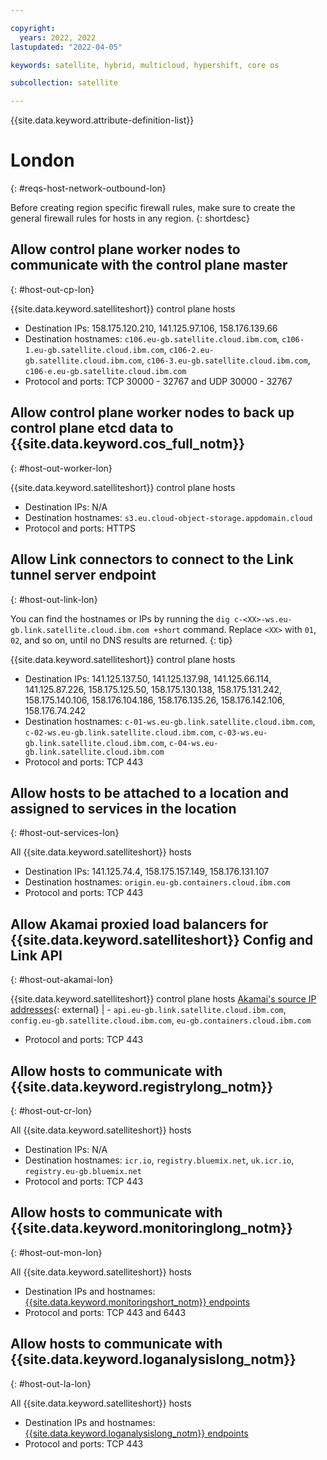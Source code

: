 ```yaml
---

copyright:
  years: 2022, 2022
lastupdated: "2022-04-05"

keywords: satellite, hybrid, multicloud, hypershift, core os

subcollection: satellite

---
```


{{site.data.keyword.attribute-definition-list}}

# London
{: #reqs-host-network-outbound-lon}

Before creating region specific firewall rules, make sure to create the general firewall rules for hosts in any region.
{: shortdesc}



## Allow control plane worker nodes to communicate with the control plane master
{: #host-out-cp-lon}

{{site.data.keyword.satelliteshort}} control plane hosts
* Destination IPs: 158.175.120.210, 141.125.97.106, 158.176.139.66  
* Destination hostnames:  `c106.eu-gb.satellite.cloud.ibm.com`, `c106-1.eu-gb.satellite.cloud.ibm.com`, `c106-2.eu-gb.satellite.cloud.ibm.com`, `c106-3.eu-gb.satellite.cloud.ibm.com`, `c106-e.eu-gb.satellite.cloud.ibm.com` 
* Protocol and ports: TCP 30000 - 32767 and UDP 30000 - 32767

## Allow control plane worker nodes to back up control plane etcd data to {{site.data.keyword.cos_full_notm}}
{: #host-out-worker-lon}

{{site.data.keyword.satelliteshort}} control plane hosts
* Destination IPs: N/A
* Destination hostnames: `s3.eu.cloud-object-storage.appdomain.cloud`
* Protocol and ports: HTTPS

## Allow Link connectors to connect to the Link tunnel server endpoint
{: #host-out-link-lon}

You can find the hostnames or IPs by running the `dig c-<XX>-ws.eu-gb.link.satellite.cloud.ibm.com +short` command. Replace `<XX>` with `01`, `02`, and so on, until no DNS results are returned.
{: tip}

{{site.data.keyword.satelliteshort}} control plane hosts
* Destination IPs: 141.125.137.50, 141.125.137.98, 141.125.66.114, 141.125.87.226, 158.175.125.50, 158.175.130.138, 158.175.131.242, 158.175.140.106, 158.176.104.186, 158.176.135.26, 158.176.142.106, 158.176.74.242
* Destination hostnames: `c-01-ws.eu-gb.link.satellite.cloud.ibm.com`, `c-02-ws.eu-gb.link.satellite.cloud.ibm.com`, `c-03-ws.eu-gb.link.satellite.cloud.ibm.com`, `c-04-ws.eu-gb.link.satellite.cloud.ibm.com`
* Protocol and ports: TCP 443

## Allow hosts to be attached to a location and assigned to services in the location
{: #host-out-services-lon}

All {{site.data.keyword.satelliteshort}} hosts
* Destination IPs: 141.125.74.4, 158.175.157.149,  158.176.131.107  
* Destination hostnames: `origin.eu-gb.containers.cloud.ibm.com`
* Protocol and ports: TCP 443

## Allow Akamai proxied load balancers for {{site.data.keyword.satelliteshort}} Config and Link API
{: #host-out-akamai-lon}

{{site.data.keyword.satelliteshort}} control plane hosts
 [Akamai's source IP addresses](https://github.com/IBM-Cloud/kube-samples/tree/master/akamai/gtm-liveness-test){: external}  |  - `api.eu-gb.link.satellite.cloud.ibm.com`, `config.eu-gb.satellite.cloud.ibm.com`, `eu-gb.containers.cloud.ibm.com` 
* Protocol and ports: TCP 443

## Allow hosts to communicate with {{site.data.keyword.registrylong_notm}}
{: #host-out-cr-lon}

All {{site.data.keyword.satelliteshort}} hosts
* Destination IPs:   N/A 
* Destination hostnames: `icr.io`, `registry.bluemix.net`, `uk.icr.io`, `registry.eu-gb.bluemix.net`
* Protocol and ports: TCP 443

## Allow hosts to communicate with {{site.data.keyword.monitoringlong_notm}}
{: #host-out-mon-lon}

All {{site.data.keyword.satelliteshort}} hosts
* Destination IPs and hostnames: [{{site.data.keyword.monitoringshort_notm}} endpoints](/docs/monitoring?topic=monitoring-endpoints)
* Protocol and ports: TCP 443 and 6443

## Allow hosts to communicate with {{site.data.keyword.loganalysislong_notm}}
{: #host-out-la-lon}

All {{site.data.keyword.satelliteshort}} hosts
* Destination IPs and hostnames: [{{site.data.keyword.loganalysislong_notm}} endpoints](/docs/log-analysis?topic=log-analysis-endpoints#endpoints_api_public)
* Protocol and ports: TCP 443


